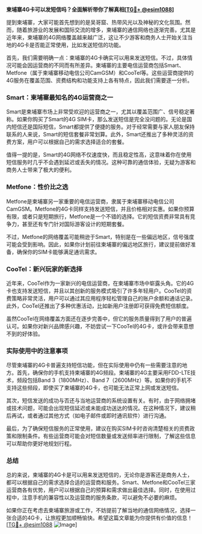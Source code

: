 **柬埔寨4G卡可以发短信吗？全面解析带你了解真相[[TG💪+ @esim1088](https://t.me/s/esim1088)]**

提到柬埔寨，大家可能首先想到的是吴哥窟、热带风光以及神秘的文化氛围。然而，随着旅游业的发展和国际交流的增多，柬埔寨的通信网络也逐渐完善。尤其是近年来，柬埔寨的4G网络覆盖越来越广泛，这让不少游客和商务人士开始关注当地的4G卡是否能正常使用，比如发送短信的功能。

首先，我们需要明确一点：柬埔寨的4G卡确实可以用来发送短信。不过，具体情况可能会因运营商的不同而有所差异。柬埔寨的主要电信运营商包括Smart、Metfone（属于柬埔寨移动电信公司CamGSM）和CooTel等。这些运营商提供的4G服务在覆盖范围、资费结构和功能支持上各有特点，因此我们需要逐一分析。

### Smart：柬埔寨最知名的4G运营商之一

Smart是柬埔寨市场上非常受欢迎的运营商之一，尤其以覆盖范围广、信号稳定著称。如果你购买了Smart的4G SIM卡，那么发送短信是完全没问题的。无论是国内短信还是国际短信，Smart都提供了便捷的服务。对于经常需要与家人朋友保持联系的人来说，Smart的短信套餐非常划算。此外，Smart还推出了多种灵活的资费方案，用户可以根据自己的需求选择适合的套餐。

值得一提的是，Smart的4G网络不仅速度快，而且稳定性高，这意味着你在使用短信服务时几乎不会遇到延迟或丢失的情况。这种可靠的通信体验，无疑为游客和商务人士带来了极大的便利。

### Metfone：性价比之选

Metfone是柬埔寨另一家重要的电信运营商，隶属于柬埔寨移动电信公司CamGSM。Metfone的4G卡同样支持发送短信，并且价格相对实惠。如果你预算有限，或者只是短期旅行，Metfone是一个不错的选择。它的短信资费非常具有竞争力，甚至还有专门针对国际游客设计的短期套餐。

不过，Metfone的网络覆盖可能稍逊于Smart，特别是在一些偏远地区，信号强度可能会受到影响。因此，如果你计划前往柬埔寨的偏远地区旅行，建议提前做好准备，确保你的SIM卡能够满足通讯需求。

### CooTel：新兴玩家的新选择

近年来，CooTel作为一家新兴的电信运营商，在柬埔寨市场中崭露头角。它的4G卡也支持发送短信，并且以其创新的服务模式吸引了许多年轻用户。CooTel的资费策略非常灵活，用户可以通过其应用程序轻松管理自己的账户余额和通话记录。此外，CooTel还推出了多种优惠活动，比如新用户注册即可获得免费短信额度。

虽然CooTel在网络覆盖方面还在逐步完善中，但它的服务质量得到了用户的普遍认可。如果你对新兴品牌感兴趣，不妨尝试一下CooTel的4G卡，或许会带来意想不到的好体验。

### 实际使用中的注意事项

尽管柬埔寨的4G卡普遍支持短信功能，但在实际使用中仍有一些需要注意的地方。首先，确保你的手机支持柬埔寨的4G频段。柬埔寨的4G主要采用FDD-LTE技术，频段包括Band 3（1800MHz）、Band 7（2600MHz）等。如果你的手机不支持这些频段，即使买了柬埔寨的4G卡，也可能无法正常上网或发送短信。

其次，短信发送的成功与否还与当地运营商的系统设置有关。有时，由于网络拥堵或技术问题，可能会出现短信延迟或未能成功送达的情况。在这种情况下，建议稍后再试，或者通过其他方式（如电子邮件或即时通讯软件）进行沟通。

最后，为了确保短信服务的正常使用，建议在购买SIM卡时咨询清楚相关的资费政策和限制条件。有些运营商可能会对短信数量或发送频率进行限制，了解这些信息可以帮助你更好地规划行程。

### 总结

总的来说，柬埔寨的4G卡是可以用来发送短信的，无论你是游客还是商务人士，都可以根据自己的需求选择合适的运营商和服务。Smart、Metfone和CooTel三家运营商各有优势，用户可以根据自己的预算和需求做出最佳选择。同时，在使用过程中，注意手机的兼容性以及运营商的服务条款，可以避免不必要的麻烦。

如果你正在考虑去柬埔寨旅游或工作，不妨提前了解当地的通信网络情况，选择一张合适的4G卡，让旅程更加顺畅愉快。希望这篇文章能为你提供有价值的信息！[[TG💪+ @esim1088](https://t.me/s/esim1088) ![Image](https://i.postimg.cc/4NQfJmqS/Snipaste-2025-05-13-00-14-12.png)]